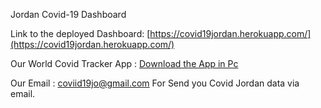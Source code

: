 Jordan Covid-19 Dashboard

Link to the deployed Dashboard: [https://covid19jordan.herokuapp.com/](https://covid19jordan.herokuapp.com/)

Our World Covid Tracker App : [Download the App in Pc](https://drive.google.com/file/d/1ft9ujDivzSY6Z_uDqrlrbBZLMKOMzDJC/view)

Our Email : coviid19jo@gmail.com   For Send you Covid Jordan data via email. 
